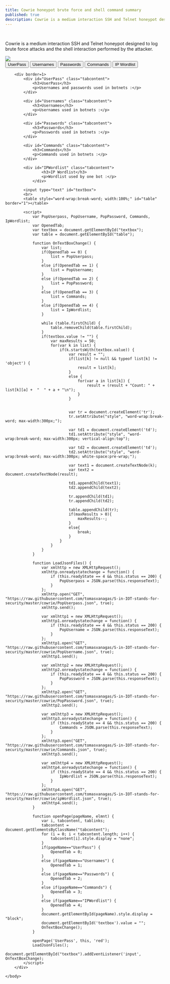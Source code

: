 ```yaml
---
title: Cowrie honeypot brute force and shell command summary
published: true
description: Cowrie is a medium interaction SSH and Telnet honeypot designed to log brute force attacks and the shell interaction performed by the attacker.
---
```

<html style="min-height: 200%" border=2>
	<body>
		<br>
		<p>Cowrie is a medium interaction SSH and Telnet honeypot designed to log brute force attacks and the shell interaction performed by the attacker.</p>
		<img src="https://coverfiles.alphacoders.com/885/8851.jpg">
		<br>
		<button class="tablink" onclick="openPage('UserPass', this)">UserPass</button>
		<button class="tablink" onclick="openPage('Usernames', this)">Usernames</button>
		<button class="tablink" onclick="openPage('Passwords', this)">Passwords</button>
		<button class="tablink" onclick="openPage('Commands', this)">Commands</button>
		<button class="tablink" onclick="openPage('IPWordlist', this)">IP Wordlist</button>
		
		<div border=1>
			<div id="UserPass" class="tabcontent">
				<h3>UserPass</h3>
				<p>Usernames and passwords used in botnets :</p>
			</div>
			
			<div id="Usernames" class="tabcontent">
				<h3>Usernames</h3>
				<p>Usernames used in botnets :</p>
			</div>
			
			<div id="Passwords" class="tabcontent">
				<h3>Passwords</h3>
				<p>Passwords used in botnets :</p> 
			</div>
			
			<div id="Commands" class="tabcontent">
				<h3>Commands</h3>
				<p>Commands used in botnets :</p> 
			</div>
	
			<div id="IPWordlist" class="tabcontent">
					<h3>IP Wordlist</h3>
					<p>Wordlist used by one bot :</p> 
				</div>
	
			<input type="text" id="textbox">
			<br>
			<table style="word-wrap:break-word; width:100%;" id="table" border="1"></table>
	
			<script>
				var PopUserpass, PopUsername, PopPassword, Commands, IpWordlist;
				var OpenedTab;
				var textbox = document.getElementById("textbox");
				var table = document.getElementById("table");
	
				function OnTextBoxChange() {
					var list;
					if(OpenedTab == 0) {
						list = PopUserpass;
					}
					else if(OpenedTab == 1) {
						list = PopUsername;
					}
					else if(OpenedTab == 2) {
						list = PopPassword;
					}
					else if(OpenedTab == 3) {
						list = Commands;
					}
					else if(OpenedTab == 4) {
						list = IpWordlist;
					}
	
					while (table.firstChild) {
						table.removeChild(table.firstChild);
					}
					if(textbox.value != "") {
						var maxResults = 50;
						for(var k in list) {
							if(k.startsWith(textbox.value)) {
								var result = "";
								if(list[k] != null && typeof list[k] != 'object') {
									result = list[k];
								}
								else {
									for(var a in list[k]) {
										result = (result + "Count: " + list[k][a] +  "	" + a + "\n");
									}
								}
	
	
								var tr = document.createElement('tr');
								tr.setAttribute("style", "word-wrap:break-word; max-width:300px;");
	
								var td1 = document.createElement('td');
								td1.setAttribute("style", "word-wrap:break-word; max-width:300px; vertical-align:top");
	
								var td2 = document.createElement('td');
								td2.setAttribute("style", "word-wrap:break-word; max-width:300px; white-space:pre-wrap;");
	
								var text1 = document.createTextNode(k);
								var text2 = document.createTextNode(result);
	
								td1.appendChild(text1);
								td2.appendChild(text2);
								
								tr.appendChild(td1);
								tr.appendChild(td2);
	
								table.appendChild(tr);
								if(maxResults > 0){
									maxResults--;
								}
								else{
									break;
								}
							}
						}
					}
				}
	
				function LoadJsonFiles() {
					var xmlhttp = new XMLHttpRequest();
					xmlhttp.onreadystatechange = function() {
						if (this.readyState == 4 && this.status == 200) {
							PopUserpass = JSON.parse(this.responseText);
						}		
					};
					xmlhttp.open("GET", "https://raw.githubusercontent.com/tomasvanagas/S-in-IOT-stands-for-security/master/cowrie/PopUserpass.json", true);
					xmlhttp.send();
	
					var xmlhttp1 = new XMLHttpRequest();
					xmlhttp1.onreadystatechange = function() {
						if (this.readyState == 4 && this.status == 200) {
							PopUsername = JSON.parse(this.responseText);
						}		
					};
					xmlhttp1.open("GET", "https://raw.githubusercontent.com/tomasvanagas/S-in-IOT-stands-for-security/master/cowrie/PopUsername.json", true);
					xmlhttp1.send();    
	
					var xmlhttp2 = new XMLHttpRequest();
					xmlhttp2.onreadystatechange = function() {
						if (this.readyState == 4 && this.status == 200) {
							PopPassword = JSON.parse(this.responseText);
						}		
					};
					xmlhttp2.open("GET", "https://raw.githubusercontent.com/tomasvanagas/S-in-IOT-stands-for-security/master/cowrie/PopPassword.json", true);
					xmlhttp2.send();
	
					var xmlhttp3 = new XMLHttpRequest();
					xmlhttp3.onreadystatechange = function() {
						if (this.readyState == 4 && this.status == 200) {
							Commands = JSON.parse(this.responseText);
						}		
					};
					xmlhttp3.open("GET", "https://raw.githubusercontent.com/tomasvanagas/S-in-IOT-stands-for-security/master/cowrie/Commands.json", true);
					xmlhttp3.send();
	
					var xmlhttp4 = new XMLHttpRequest();
					xmlhttp4.onreadystatechange = function() {
						if (this.readyState == 4 && this.status == 200) {
							IpWordlist = JSON.parse(this.responseText);
						}		
					};
					xmlhttp4.open("GET", "https://raw.githubusercontent.com/tomasvanagas/S-in-IOT-stands-for-security/master/cowrie/ipWordlist.json", true);
					xmlhttp4.send();
				}
	
				function openPage(pageName, elmnt) {
					var i, tabcontent, tablinks;
					tabcontent = document.getElementsByClassName("tabcontent");
					for (i = 0; i < tabcontent.length; i++) {
						tabcontent[i].style.display = "none";
					}
					if(pageName=="UserPass") {
						OpenedTab = 0;
					}
					else if(pageName=="Usernames") {
						OpenedTab = 1;
					}
					else if(pageName=="Passwords") {
						OpenedTab = 2;
					}
					else if(pageName=="Commands") {
						OpenedTab = 3;
					}
					else if(pageName=="IPWordlist") {
						OpenedTab = 4;
					}
					document.getElementById(pageName).style.display = "block";
					document.getElementById('textbox').value = "";
					OnTextBoxChange();
				}
				
				openPage('UserPass', this, 'red');
				LoadJsonFiles();
				document.getElementById("textbox").addEventListener('input', OnTextBoxChange);
			</script>
		</div>
		
	</body>
</html>
